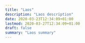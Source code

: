 ```yaml
---
title: "Laos"
description: "Laos description"
date: 2020-03-23T12:34:09+01:00
lastmod: 2020-03-27T12:34:09+01:00
draft: false
summary: "Laos summary"
---
```

